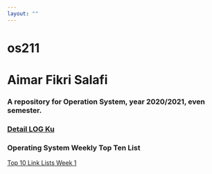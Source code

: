 ```yaml
---
layout: ""
---
```



# os211
# Aimar Fikri Salafi
###  A repository for Operation System, year 2020/2021, even semester.

### [Detail LOG Ku](https://night1010.github.io/os211/TXT/mylog.txt ) 


### Operating System Weekly Top Ten List
 [Top 10 Link Lists Week 1](W01/)

